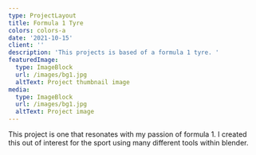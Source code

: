 ```yaml
---
type: ProjectLayout
title: Formula 1 Tyre
colors: colors-a
date: '2021-10-15'
client: ''
description: 'This projects is based of a formula 1 tyre. '
featuredImage:
  type: ImageBlock
  url: /images/bg1.jpg
  altText: Project thumbnail image
media:
  type: ImageBlock
  url: /images/bg1.jpg
  altText: Project image
---
```

This project is one that resonates with my passion of formula 1. I created this out of interest for the sport using many different tools within blender.

